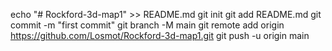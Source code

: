 echo "# Rockford-3d-map1" >> README.md
git init
git add README.md
git commit -m "first commit"
git branch -M main
git remote add origin https://github.com/Losmot/Rockford-3d-map1.git
git push -u origin main
